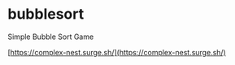 # bubblesort
Simple Bubble Sort Game

[https://complex-nest.surge.sh/](https://complex-nest.surge.sh/)

